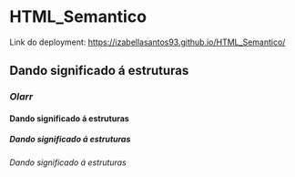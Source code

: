 # HTML_Semantico


Link do deployment: https://izabellasantos93.github.io/HTML_Semantico/

## Dando significado á estruturas 
### *Olarr*
#### Dando significado á estruturas 
##### Dando significado á estruturas 
###### Dando significado á estruturas 
